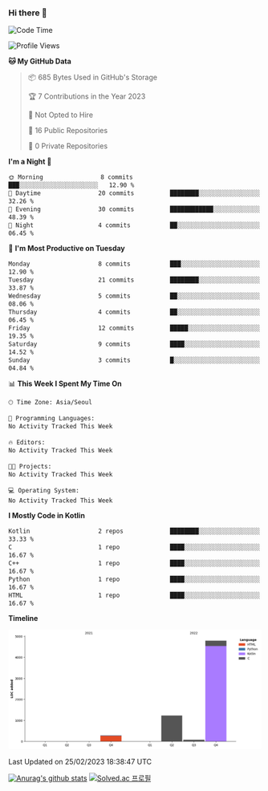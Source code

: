 ### Hi there 👋
<!--START_SECTION:waka-->
![Code Time](http://img.shields.io/badge/Code%20Time-13%20hrs%2036%20mins-blue)

![Profile Views](http://img.shields.io/badge/Profile%20Views-73-blue)

**🐱 My GitHub Data** 

> 📦 685 Bytes Used in GitHub's Storage 
 > 
> 🏆 7 Contributions in the Year 2023
 > 
> 🚫 Not Opted to Hire
 > 
> 📜 16 Public Repositories 
 > 
> 🔑 0 Private Repositories 
 > 
**I'm a Night 🦉** 

```text
🌞 Morning                8 commits           ███░░░░░░░░░░░░░░░░░░░░░░   12.90 % 
🌆 Daytime                20 commits          ████████░░░░░░░░░░░░░░░░░   32.26 % 
🌃 Evening                30 commits          ████████████░░░░░░░░░░░░░   48.39 % 
🌙 Night                  4 commits           ██░░░░░░░░░░░░░░░░░░░░░░░   06.45 % 
```
📅 **I'm Most Productive on Tuesday** 

```text
Monday                   8 commits           ███░░░░░░░░░░░░░░░░░░░░░░   12.90 % 
Tuesday                  21 commits          ████████░░░░░░░░░░░░░░░░░   33.87 % 
Wednesday                5 commits           ██░░░░░░░░░░░░░░░░░░░░░░░   08.06 % 
Thursday                 4 commits           ██░░░░░░░░░░░░░░░░░░░░░░░   06.45 % 
Friday                   12 commits          █████░░░░░░░░░░░░░░░░░░░░   19.35 % 
Saturday                 9 commits           ████░░░░░░░░░░░░░░░░░░░░░   14.52 % 
Sunday                   3 commits           █░░░░░░░░░░░░░░░░░░░░░░░░   04.84 % 
```


📊 **This Week I Spent My Time On** 

```text
🕑︎ Time Zone: Asia/Seoul

💬 Programming Languages: 
No Activity Tracked This Week

🔥 Editors: 
No Activity Tracked This Week

🐱‍💻 Projects: 
No Activity Tracked This Week

💻 Operating System: 
No Activity Tracked This Week
```

**I Mostly Code in Kotlin** 

```text
Kotlin                   2 repos             ████████░░░░░░░░░░░░░░░░░   33.33 % 
C                        1 repo              ████░░░░░░░░░░░░░░░░░░░░░   16.67 % 
C++                      1 repo              ████░░░░░░░░░░░░░░░░░░░░░   16.67 % 
Python                   1 repo              ████░░░░░░░░░░░░░░░░░░░░░   16.67 % 
HTML                     1 repo              ████░░░░░░░░░░░░░░░░░░░░░   16.67 % 
```



**Timeline**

![Lines of Code chart](https://raw.githubusercontent.com/heosumin518/heosumin518/main/assets/bar_graph.png)


 Last Updated on 25/02/2023 18:38:47 UTC
<!--END_SECTION:waka-->
[![Anurag's github stats](https://github-readme-stats.vercel.app/api?username=heosumin518)](https://github.com/anuraghazra/github-readme-stats)
[![Solved.ac
프로필](http://mazassumnida.wtf/api/v2/generate_badge?boj=heosumin)](https://solved.ac/heosumin)
